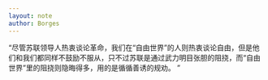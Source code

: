 ```yaml
---
layout: note
author: Borges
---
```



“尽管苏联领导人热衷谈论革命，我们在“自由世界”的人则热衷谈论自由，但是他们和我们都同样不鼓励不服从，只不过苏联是通过武力明目张胆的阻挠，而“自由世界”里的阻挠则隐晦得多，用的是循循善诱的规劝。 ”<br>

